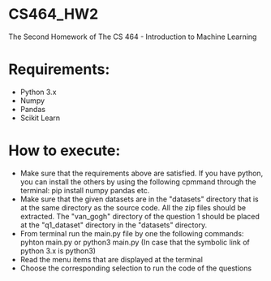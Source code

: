 # CS464_HW2
The Second Homework of The CS 464 - Introduction to Machine Learning

# Requirements:
- Python 3.x
- Numpy
- Pandas
- Scikit Learn

# How to execute:
- Make sure that the requirements above are satisfied. If you have python, you can install the others by using the following cpmmand through the terminal: pip install numpy pandas etc.
- Make sure that the given datasets are in the "datasets" directory that is at the same directory as the source code. All the zip files should be extracted. The "van_gogh" directory of the question 1 should be placed at the "q1_dataset" directory in the "datasets" directory.
- From terminal run the main.py file by one the following commands: pyhton main.py or python3 main.py (In case that the symbolic link of python 3.x is python3)
- Read the menu items that are displayed at the terminal
- Choose the corresponding selection to run the code of the questions
